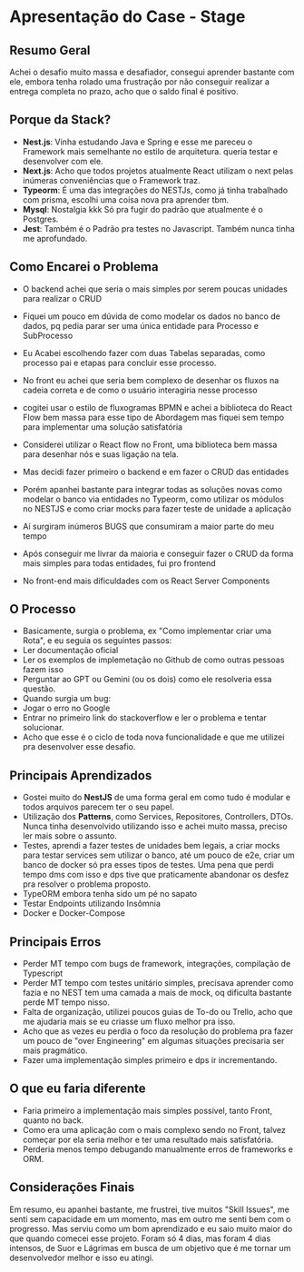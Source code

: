 # Apresentação do Case - Stage

## Resumo Geral

Achei o desafio muito massa e desafiador, consegui aprender bastante com ele,  embora tenha rolado uma frustração por não conseguir realizar a entrega completa no prazo, acho que o saldo final é positivo.

## Porque da Stack?

- **Nest.js**: Vinha estudando Java e Spring e esse me pareceu o Framework mais semelhante no estilo de arquitetura. queria testar e desenvolver com ele.
- **Next.js**: Acho que todos projetos atualmente React utilizam o next pelas inúmeras conveniências que o Framework traz.
- **Typeorm**: É uma das integrações do NESTJs, como já tinha trabalhado com prisma, escolhi uma coisa nova pra aprender tbm.
- **Mysql**: Nostalgia kkk Só pra fugir do padrão que atualmente é o Postgres.
- **Jest**: Também é o Padrão pra testes no Javascript. Também nunca tinha me aprofundado.
## Como Encarei o Problema

- O backend achei que seria o mais simples por serem poucas unidades para realizar o CRUD
- Fiquei um pouco em dúvida de como modelar os dados no banco de dados, pq pedia parar ser uma única entidade para Processo e SubProcesso
- Eu Acabei escolhendo fazer com duas Tabelas separadas, como processo pai e etapas para concluir esse processo.
- No front eu achei que seria bem complexo de desenhar os fluxos na cadeia correta e de como o usuário interagiria nesse processo 
- cogitei usar o estilo de fluxogramas BPMN e achei a biblioteca do React Flow bem massa para esse tipo de Abordagem mas fiquei sem tempo para implementar uma solução satisfatória


- Considerei utilizar o React flow no Front, uma biblioteca bem massa para desenhar nós e suas ligação na tela.
- Mas decidi fazer primeiro o backend e em fazer o CRUD das entidades
- Porém apanhei bastante para integrar todas as soluções novas como modelar o banco via entidades no Typeorm, como utilizar os módulos no NESTJS e como criar mocks para fazer teste de unidade a aplicação
- Aí surgiram inúmeros BUGS que consumiram a maior parte do meu tempo
- Após conseguir me livrar da maioria e conseguir fazer o CRUD da forma mais simples para todas entidades, fui pro frontend
- No front-end mais dificuldades com os React Server Components

## O Processo

- Basicamente, surgia o problema, ex "Como implementar criar uma Rota", e eu seguia os seguintes passos:
- Ler documentação oficial 
- Ler os exemplos de implemetação no Github de como outras pessoas fazem isso
- Perguntar ao GPT ou Gemini (ou os dois) como ele resolveria essa questão.
- Quando surgia um bug:
- Jogar o erro no Google
- Entrar no primeiro link do stackoverflow e ler o problema e tentar solucionar.
- Acho que esse é o ciclo de toda nova funcionalidade e que me utilizei pra desenvolver esse desafio.

## Principais Aprendizados

- Gostei muito do **NestJS** de uma forma geral em como tudo é modular e todos arquivos parecem ter o seu papel.
- Utilização dos **Patterns**, como Services, Repositores, Controllers, DTOs. Nunca tinha desenvolvido utilizando isso e achei muito massa, preciso ler mais sobre o assunto.
- Testes, aprendi a fazer testes de unidades bem legais, a criar mocks para testar services sem utilizar o banco, até um pouco de e2e, criar um banco de docker só pra esses tipos de testes. Uma pena que perdi tempo dms com isso e dps tive que praticamente abandonar os desfez pra resolver o problema proposto.
- TypeORM embora tenha sido um pé no sapato
- Testar Endpoints utilizando Insômnia
- Docker e Docker-Compose


## Principais Erros

- Perder MT tempo com bugs de framework, integrações, compilação de Typescript
- Perder MT tempo com testes unitário simples, precisava aprender como fazia e no NEST tem uma camada a mais de mock, oq dificulta bastante perde MT tempo nisso.
- Falta de organização, utilizei poucos guias de To-do ou Trello, acho que me ajudaria mais se eu criasse um fluxo melhor pra isso.
- Acho que as vezes eu perdia o foco da resolução do problema pra fazer um pouco de "over Engineering" em algumas situações precisaria ser mais pragmático.
- Fazer uma implementação simples primeiro e dps ir incrementando.

## O que eu faria diferente 

- Faria primeiro a implementação mais simples possível, tanto Front, quanto no back.
- Como era uma aplicação com o mais complexo sendo no Front, talvez começar por ela seria melhor e ter uma resultado mais satisfatória.
- Perderia menos tempo debugando manualmente erros de frameworks e ORM.

## Considerações Finais

Em resumo, eu apanhei bastante, me frustrei, tive muitos "Skill Issues", me senti sem capacidade em um momento, mas em outro me senti bem com o progresso. Mas serviu como um bom aprendizado e eu saio muito maior do que quando comecei esse projeto. Foram só 4 dias, mas foram 4 dias intensos, de Suor e Lágrimas em busca de um objetivo que é me tornar um desenvolvedor melhor e isso eu atingi.
